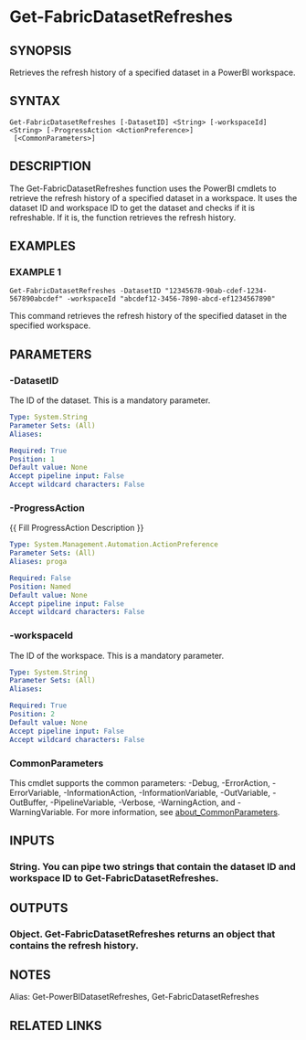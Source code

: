 # Get-FabricDatasetRefreshes

## SYNOPSIS
Retrieves the refresh history of a specified dataset in a PowerBI workspace.

## SYNTAX

```
Get-FabricDatasetRefreshes [-DatasetID] <String> [-workspaceId] <String> [-ProgressAction <ActionPreference>]
 [<CommonParameters>]
```

## DESCRIPTION
The Get-FabricDatasetRefreshes function uses the PowerBI cmdlets to retrieve the refresh history of a specified dataset in a workspace.
It uses the dataset ID and workspace ID to get the dataset and checks if it is refreshable.
If it is, the function retrieves the refresh history.

## EXAMPLES

### EXAMPLE 1
```
Get-FabricDatasetRefreshes -DatasetID "12345678-90ab-cdef-1234-567890abcdef" -workspaceId "abcdef12-3456-7890-abcd-ef1234567890"
```

This command retrieves the refresh history of the specified dataset in the specified workspace.

## PARAMETERS

### -DatasetID
The ID of the dataset.
This is a mandatory parameter.

```yaml
Type: System.String
Parameter Sets: (All)
Aliases:

Required: True
Position: 1
Default value: None
Accept pipeline input: False
Accept wildcard characters: False
```

### -ProgressAction
{{ Fill ProgressAction Description }}

```yaml
Type: System.Management.Automation.ActionPreference
Parameter Sets: (All)
Aliases: proga

Required: False
Position: Named
Default value: None
Accept pipeline input: False
Accept wildcard characters: False
```

### -workspaceId
The ID of the workspace.
This is a mandatory parameter.

```yaml
Type: System.String
Parameter Sets: (All)
Aliases:

Required: True
Position: 2
Default value: None
Accept pipeline input: False
Accept wildcard characters: False
```

### CommonParameters
This cmdlet supports the common parameters: -Debug, -ErrorAction, -ErrorVariable, -InformationAction, -InformationVariable, -OutVariable, -OutBuffer, -PipelineVariable, -Verbose, -WarningAction, and -WarningVariable. For more information, see [about_CommonParameters](http://go.microsoft.com/fwlink/?LinkID=113216).

## INPUTS

### String. You can pipe two strings that contain the dataset ID and workspace ID to Get-FabricDatasetRefreshes.
## OUTPUTS

### Object. Get-FabricDatasetRefreshes returns an object that contains the refresh history.
## NOTES
Alias: Get-PowerBIDatasetRefreshes, Get-FabricDatasetRefreshes

## RELATED LINKS
